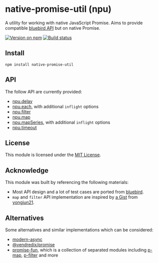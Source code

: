 # native-promise-util (npu)
A utility for working with native JavaScript Promise. Aims to provide compatible
[bluebird API] but on native Promise.

[![Version on npm]][native-promise-util]
[![Build status]][Build workflow]


## Install
```
npm install native-promise-util
```


## API
The follow API are currently provided:
- [npu.delay](./doc/delay.md)
- [npu.each](./doc/each.md), with additional `inflight` options
- [npu.filter](./doc/filter.md)
- [npu.map](./doc/map.md)
- [npu.mapSeries](./doc/map-series.md), with additional `inflight` options
- [npu.timeout](./doc/timeout.md)


## License
This module is licensed under the [MIT License](./LICENSE).


## Acknowledge
This module was built by referencing the following materials:
- Most API design and a lot of test cases are ported from [bluebird].
- `map` and `filter` API implementation are inspired by [a Gist][1] from [yongjun21].


## Alternatives
Some alternatives and similar implementations which can be considered:
- [modern-async]
- [@vendredix/promise]
- [promise-fun], which is a collection of separated modules including [p-map], [p-filter] and more



[1]: https://gist.github.com/yongjun21/ec0ea757b9dcbf972a351453755cadcb/e75a7c54b75aa09fd1f8c3d8e73906e35105c9cc
[@vendredix/promise]: https://www.npmjs.com/package/@vendredix/promise
[bluebird API]: http://bluebirdjs.com/docs/api-reference.html
[bluebird]: http://bluebirdjs.com/
[Build status]: https://github.com/VeryCrazyDog/native-promise-util/workflows/CI/badge.svg
[Build workflow]: https://github.com/VeryCrazyDog/native-promise-util/actions?query=workflow%3A%22CI%22
[modern-async]: https://www.npmjs.com/package/modern-async
[native-promise-util]: https://www.npmjs.com/package/native-promise-util
[p-filter]: https://www.npmjs.com/package/p-filter
[p-map]: https://www.npmjs.com/package/p-map
[promise-fun]: https://github.com/sindresorhus/promise-fun#packages
[Version on npm]: https://badgen.net/npm/v/native-promise-util
[yongjun21]: https://github.com/yongjun21
